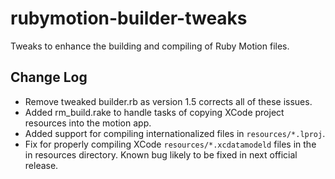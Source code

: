 rubymotion-builder-tweaks
=========================

Tweaks to enhance the building and compiling of Ruby Motion files.



Change Log
----------
* Remove tweaked builder.rb as version 1.5 corrects all of these issues.
* Added rm_build.rake to handle tasks of copying XCode project resources into the motion app.
* Added support for compiling internationalized files in `resources/*.lproj`.
* Fix for properly compiling XCode `resources/*.xcdatamodeld` files in the in resources directory. Known bug likely to be fixed in next official release. 